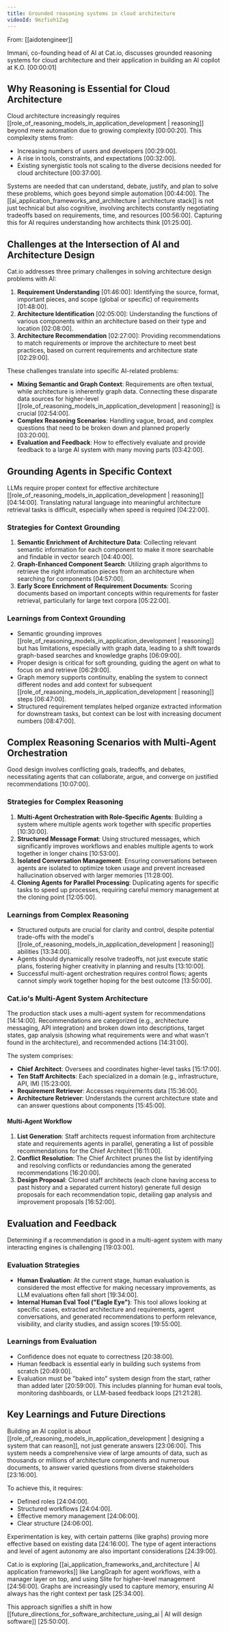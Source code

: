 ```yaml
---
title: Grounded reasoning systems in cloud architecture
videoId: 9mzfioh1Zag
---
```


From: [[aidotengineer]] <br/> 

Immani, co-founding head of AI at Cat.io, discusses grounded reasoning systems for cloud architecture and their application in building an AI copilot at K.O. <a class="yt-timestamp" data-t="00:00:01">[00:00:01]</a>

## Why Reasoning is Essential for Cloud Architecture
Cloud architecture increasingly requires [[role_of_reasoning_models_in_application_development | reasoning]] beyond mere automation due to growing complexity <a class="yt-timestamp" data-t="00:20:00">[00:00:20]</a>. This complexity stems from:
*   Increasing numbers of users and developers <a class="yt-timestamp" data-t="00:29:00">[00:29:00]</a>.
*   A rise in tools, constraints, and expectations <a class="yt-timestamp" data-t="00:32:00">[00:32:00]</a>.
*   Existing synergistic tools not scaling to the diverse decisions needed for cloud architecture <a class="yt-timestamp" data-t="00:37:00">[00:37:00]</a>.

Systems are needed that can understand, debate, justify, and plan to solve these problems, which goes beyond simple automation <a class="yt-timestamp" data-t="00:44:00">[00:44:00]</a>. The [[ai_application_frameworks_and_architecture | architecture stack]] is not just technical but also cognitive, involving architects constantly negotiating tradeoffs based on requirements, time, and resources <a class="yt-timestamp" data-t="00:56:00">[00:56:00]</a>. Capturing this for AI requires understanding how architects think <a class="yt-timestamp" data-t="01:25:00">[01:25:00]</a>.

## Challenges at the Intersection of AI and Architecture Design
Cat.io addresses three primary challenges in solving architecture design problems with AI:
1.  **Requirement Understanding** <a class="yt-timestamp" data-t="01:46:00">[01:46:00]</a>: Identifying the source, format, important pieces, and scope (global or specific) of requirements <a class="yt-timestamp" data-t="01:48:00">[01:48:00]</a>.
2.  **Architecture Identification** <a class="yt-timestamp" data-t="02:05:00">[02:05:00]</a>: Understanding the functions of various components within an architecture based on their type and location <a class="yt-timestamp" data-t="02:08:00">[02:08:00]</a>.
3.  **Architecture Recommendation** <a class="yt-timestamp" data-t="02:27:00">[02:27:00]</a>: Providing recommendations to match requirements or improve the architecture to meet best practices, based on current requirements and architecture state <a class="yt-timestamp" data-t="02:29:00">[02:29:00]</a>.

These challenges translate into specific AI-related problems:
*   **Mixing Semantic and Graph Context**: Requirements are often textual, while architecture is inherently graph data. Connecting these disparate data sources for higher-level [[role_of_reasoning_models_in_application_development | reasoning]] is crucial <a class="yt-timestamp" data-t="02:54:00">[02:54:00]</a>.
*   **Complex Reasoning Scenarios**: Handling vague, broad, and complex questions that need to be broken down and planned properly <a class="yt-timestamp" data-t="03:20:00">[03:20:00]</a>.
*   **Evaluation and Feedback**: How to effectively evaluate and provide feedback to a large AI system with many moving parts <a class="yt-timestamp" data-t="03:42:00">[03:42:00]</a>.

## Grounding Agents in Specific Context
LLMs require proper context for effective architecture [[role_of_reasoning_models_in_application_development | reasoning]] <a class="yt-timestamp" data-t="04:14:00">[04:14:00]</a>. Translating natural language into meaningful architecture retrieval tasks is difficult, especially when speed is required <a class="yt-timestamp" data-t="04:22:00">[04:22:00]</a>.

### Strategies for Context Grounding
1.  **Semantic Enrichment of Architecture Data**: Collecting relevant semantic information for each component to make it more searchable and findable in vector search <a class="yt-timestamp" data-t="04:40:00">[04:40:00]</a>.
2.  **Graph-Enhanced Component Search**: Utilizing graph algorithms to retrieve the right information pieces from an architecture when searching for components <a class="yt-timestamp" data-t="04:57:00">[04:57:00]</a>.
3.  **Early Score Enrichment of Requirement Documents**: Scoring documents based on important concepts within requirements for faster retrieval, particularly for large text corpora <a class="yt-timestamp" data-t="05:22:00">[05:22:00]</a>.

### Learnings from Context Grounding
*   Semantic grounding improves [[role_of_reasoning_models_in_application_development | reasoning]] but has limitations, especially with graph data, leading to a shift towards graph-based searches and knowledge graphs <a class="yt-timestamp" data-t="06:09:00">[06:09:00]</a>.
*   Proper design is critical for soft grounding, guiding the agent on what to focus on and retrieve <a class="yt-timestamp" data-t="06:29:00">[06:29:00]</a>.
*   Graph memory supports continuity, enabling the system to connect different nodes and add context for subsequent [[role_of_reasoning_models_in_application_development | reasoning]] steps <a class="yt-timestamp" data-t="06:47:00">[06:47:00]</a>.
*   Structured requirement templates helped organize extracted information for downstream tasks, but context can be lost with increasing document numbers <a class="yt-timestamp" data-t="08:47:00">[08:47:00]</a>.

## Complex Reasoning Scenarios with Multi-Agent Orchestration
Good design involves conflicting goals, tradeoffs, and debates, necessitating agents that can collaborate, argue, and converge on justified recommendations <a class="yt-timestamp" data-t="10:07:00">[10:07:00]</a>.

### Strategies for Complex Reasoning
1.  **Multi-Agent Orchestration with Role-Specific Agents**: Building a system where multiple agents work together with specific properties <a class="yt-timestamp" data-t="10:30:00">[10:30:00]</a>.
2.  **Structured Message Format**: Using structured messages, which significantly improves workflows and enables multiple agents to work together in longer chains <a class="yt-timestamp" data-t="10:53:00">[10:53:00]</a>.
3.  **Isolated Conversation Management**: Ensuring conversations between agents are isolated to optimize token usage and prevent increased hallucination observed with larger memories <a class="yt-timestamp" data-t="11:28:00">[11:28:00]</a>.
4.  **Cloning Agents for Parallel Processing**: Duplicating agents for specific tasks to speed up processes, requiring careful memory management at the cloning point <a class="yt-timestamp" data-t="12:05:00">[12:05:00]</a>.

### Learnings from Complex Reasoning
*   Structured outputs are crucial for clarity and control, despite potential trade-offs with the model's [[role_of_reasoning_models_in_application_development | reasoning]] abilities <a class="yt-timestamp" data-t="13:34:00">[13:34:00]</a>.
*   Agents should dynamically resolve tradeoffs, not just execute static plans, fostering higher creativity in planning and results <a class="yt-timestamp" data-t="13:10:00">[13:10:00]</a>.
*   Successful multi-agent orchestration requires control flows; agents cannot simply work together hoping for the best outcome <a class="yt-timestamp" data-t="13:50:00">[13:50:00]</a>.

### Cat.io's Multi-Agent System Architecture
The production stack uses a multi-agent system for recommendations <a class="yt-timestamp" data-t="14:14:00">[14:14:00]</a>. Recommendations are categorized (e.g., architecture messaging, API integration) and broken down into descriptions, target states, gap analysis (showing what requirements were and what wasn't found in the architecture), and recommended actions <a class="yt-timestamp" data-t="14:31:00">[14:31:00]</a>.

The system comprises:
*   **Chief Architect**: Oversees and coordinates higher-level tasks <a class="yt-timestamp" data-t="15:17:00">[15:17:00]</a>.
*   **Ten Staff Architects**: Each specialized in a domain (e.g., infrastructure, API, IM) <a class="yt-timestamp" data-t="15:23:00">[15:23:00]</a>.
*   **Requirement Retriever**: Accesses requirements data <a class="yt-timestamp" data-t="15:36:00">[15:36:00]</a>.
*   **Architecture Retriever**: Understands the current architecture state and can answer questions about components <a class="yt-timestamp" data-t="15:45:00">[15:45:00]</a>.

#### Multi-Agent Workflow
1.  **List Generation**: Staff architects request information from architecture state and requirements agents in parallel, generating a list of possible recommendations for the Chief Architect <a class="yt-timestamp" data-t="16:11:00">[16:11:00]</a>.
2.  **Conflict Resolution**: The Chief Architect prunes the list by identifying and resolving conflicts or redundancies among the generated recommendations <a class="yt-timestamp" data-t="16:20:00">[16:20:00]</a>.
3.  **Design Proposal**: Cloned staff architects (each clone having access to past history and a separated current history) generate full design proposals for each recommendation topic, detailing gap analysis and improvement proposals <a class="yt-timestamp" data-t="16:52:00">[16:52:00]</a>.

## Evaluation and Feedback
Determining if a recommendation is good in a multi-agent system with many interacting engines is challenging <a class="yt-timestamp" data-t="19:03:00">[19:03:00]</a>.

### Evaluation Strategies
*   **Human Evaluation**: At the current stage, human evaluation is considered the most effective for making necessary improvements, as LLM evaluations often fall short <a class="yt-timestamp" data-t="19:34:00">[19:34:00]</a>.
*   **Internal Human Eval Tool ("Eagle Eye")**: This tool allows looking at specific cases, extracted architecture and requirements, agent conversations, and generated recommendations to perform relevance, visibility, and clarity studies, and assign scores <a class="yt-timestamp" data-t="19:55:00">[19:55:00]</a>.

### Learnings from Evaluation
*   Confidence does not equate to correctness <a class="yt-timestamp" data-t="20:38:00">[20:38:00]</a>.
*   Human feedback is essential early in building such systems from scratch <a class="yt-timestamp" data-t="20:49:00">[20:49:00]</a>.
*   Evaluation must be "baked into" system design from the start, rather than added later <a class="yt-timestamp" data-t="20:59:00">[20:59:00]</a>. This includes planning for human eval tools, monitoring dashboards, or LLM-based feedback loops <a class="yt-timestamp" data-t="21:28:00">[21:21:28]</a>.

## Key Learnings and Future Directions
Building an AI copilot is about [[role_of_reasoning_models_in_application_development | designing a system that can reason]], not just generate answers <a class="yt-timestamp" data-t="23:06:00">[23:06:00]</a>. This system needs a comprehensive view of large amounts of data, such as thousands or millions of architecture components and numerous documents, to answer varied questions from diverse stakeholders <a class="yt-timestamp" data-t="23:16:00">[23:16:00]</a>.

To achieve this, it requires:
*   Defined roles <a class="yt-timestamp" data-t="24:04:00">[24:04:00]</a>.
*   Structured workflows <a class="yt-timestamp" data-t="24:04:00">[24:04:00]</a>.
*   Effective memory management <a class="yt-timestamp" data-t="24:06:00">[24:06:00]</a>.
*   Clear structure <a class="yt-timestamp" data-t="24:06:00">[24:06:00]</a>.

Experimentation is key, with certain patterns (like graphs) proving more effective based on existing data <a class="yt-timestamp" data-t="24:16:00">[24:16:00]</a>. The type of agent interactions and level of agent autonomy are also important considerations <a class="yt-timestamp" data-t="24:39:00">[24:39:00]</a>.

Cat.io is exploring [[ai_application_frameworks_and_architecture | AI application frameworks]] like LangGraph for agent workflows, with a manager layer on top, and using Slite for higher-level management <a class="yt-timestamp" data-t="24:56:00">[24:56:00]</a>. Graphs are increasingly used to capture memory, ensuring AI always has the right context per task <a class="yt-timestamp" data-t="25:34:00">[25:34:00]</a>.

This approach signifies a shift in how [[future_directions_for_software_architecture_using_ai | AI will design software]] <a class="yt-timestamp" data-t="25:50:00">[25:50:00]</a>.